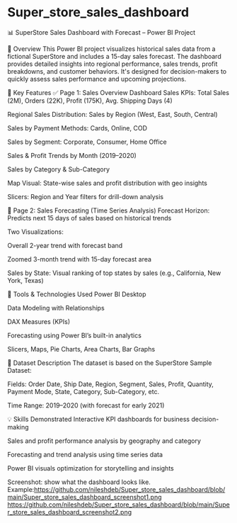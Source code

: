 # Super_store_sales_dashboard
📊 SuperStore Sales Dashboard with Forecast – Power BI Project


🧾 Overview
This Power BI project visualizes historical sales data from a fictional SuperStore and includes a 15-day sales forecast. The dashboard provides detailed insights into regional performance, sales trends, profit breakdowns, and customer behaviors. It's designed for decision-makers to quickly assess sales performance and upcoming projections.

📌 Key Features
✅ Page 1: Sales Overview Dashboard
Sales KPIs: Total Sales (2M), Orders (22K), Profit (175K), Avg. Shipping Days (4)

Regional Sales Distribution: Sales by Region (West, East, South, Central)

Sales by Payment Methods: Cards, Online, COD

Sales by Segment: Corporate, Consumer, Home Office

Sales & Profit Trends by Month (2019–2020)

Sales by Category & Sub-Category

Map Visual: State-wise sales and profit distribution with geo insights

Slicers: Region and Year filters for drill-down analysis

🔮 Page 2: Sales Forecasting (Time Series Analysis)
Forecast Horizon: Predicts next 15 days of sales based on historical trends

Two Visualizations:

Overall 2-year trend with forecast band

Zoomed 3-month trend with 15-day forecast area

Sales by State: Visual ranking of top states by sales (e.g., California, New York, Texas)

🧰 Tools & Technologies Used
Power BI Desktop

Data Modeling with Relationships

DAX Measures (KPIs)

Forecasting using Power BI’s built-in analytics

Slicers, Maps, Pie Charts, Area Charts, Bar Graphs

📂 Dataset Description
The dataset is based on the SuperStore Sample Dataset:

Fields: Order Date, Ship Date, Region, Segment, Sales, Profit, Quantity, Payment Mode, State, Category, Sub-Category, etc.

Time Range: 2019–2020 (with forecast for early 2021)



💡 Skills Demonstrated
Interactive KPI dashboards for business decision-making

Sales and profit performance analysis by geography and category

Forecasting and trend analysis using time series data

Power BI visuals optimization for storytelling and insights

Screenshot: show what the dashboard looks like. 
Example:https://github.com/nileshdeb/Super_store_sales_dashboard/blob/main/Super_store_sales_dashboard_screenshot1.png
https://github.com/nileshdeb/Super_store_sales_dashboard/blob/main/Super_store_sales_dashboard_screenshot2.png

